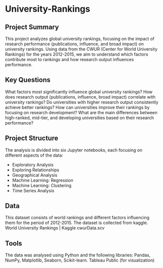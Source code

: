 # University-Rankings
## Project Summary 
This project analyzes global university rankings, focusing on the impact of research performance (publications, influence, and broad impact) on university rankings. Using data from the CWUR (Center for World University Rankings) for the years 2012-2015, we aim to understand which factors contribute most to rankings and how research output influences performance.

## Key Questions
What factors most significantly influence global university rankings?
How does research output (publications, influence, broad impact) correlate with university rankings?
Do universities with higher research output consistently achieve better rankings?
How can universities improve their rankings by focusing on research development?
What are the main differences between high-ranked, mid-tier, and developing universities based on their research performance?

## Project Structure

The analysis is divided into six Jupyter notebooks, each focusing on different aspects of the data:

- Exploratory Analysis
- Exploring Relationships
- Geographical Analysis
- Machine Learning: Regression
- Machine Learning: Clustering
- Time Series Analysis

## Data 
This dataset consists of world rankings and different factors influencing them for the period of 2012-2015. The dataset is collected from kaggle. World University Rankings | Kaggle
cwurData.scv

## Tools
The data was analysed using Python and the following libraries: Pandas, NumPy, Matplotlib, Seaborn, Scikit-learn.
Tableau Public (for visualization)

